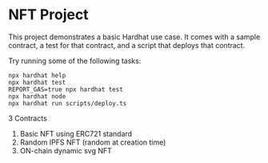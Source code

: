 # NFT Project

This project demonstrates a basic Hardhat use case. It comes with a sample contract, a test for that contract, and a script that deploys that contract.

Try running some of the following tasks:

```shell
npx hardhat help
npx hardhat test
REPORT_GAS=true npx hardhat test
npx hardhat node
npx hardhat run scripts/deploy.ts
```

3 Contracts

1. Basic NFT using ERC721 standard
2. Random IPFS NFT (random at creation time)
3. ON-chain dynamic svg NFT
